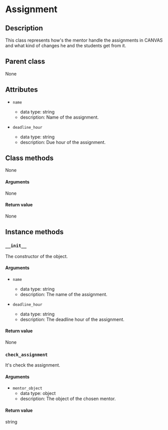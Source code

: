 # Assignment

## Description
This class represents how's the mentor handle the assignments in CANVAS and what kind of changes he and the students get from it.

## Parent class
None

## Attributes

* ```name```
  * data type: string
  * description: Name of the assignment.

* ```deadline_hour```
  * data type: string
  * description: Due hour of the assignment.


## Class methods

None

#### Arguments
None

#### Return value
None

## Instance methods

### ```__init__```
The constructor of the object.

#### Arguments

* ```name```
  * data type: string
  * description: The name of the assignment.

* ```deadline_hour```
  * data type: string
  * description: The deadline hour of the assignment.

#### Return value
None

### ```check_assignment```
It's check the assignment.

#### Arguments

* ```mentor_object```
  * data type: object
  * description: The object of the chosen mentor.


#### Return value
 string
